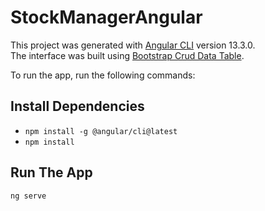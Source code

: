 # StockManagerAngular

This project was generated with [Angular CLI](https://github.com/angular/angular-cli) version 13.3.0.<br>
The interface was built using [Bootstrap Crud Data Table](https://codepen.io/naikjavaid/pen/XPrpjr).

To run the app, run the following commands:

## Install Dependencies
- `npm install -g @angular/cli@latest`
- `npm install`

## Run The App
`ng serve`

